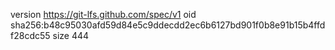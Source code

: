 version https://git-lfs.github.com/spec/v1
oid sha256:b48c95030afd59d84e5c9ddecdd2ec6b6127bd901f0b8e91b15b4ffdf28cdc55
size 444
